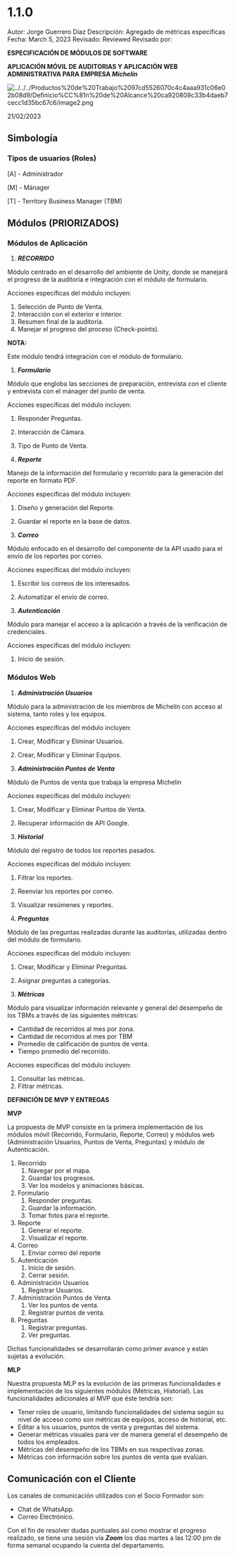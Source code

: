 # 1.1.0

Autor: Jorge Guerrero Díaz
Descripción: Agregado de métricas especificas 
Fecha: March 5, 2023
Revisado: Reviewed
Revisado por:

**ESPECIFICACIÓN DE MÓDULOS DE SOFTWARE**

**APLICACIÓN MÓVIL DE AUDITORIAS Y APLICACIÓN WEB ADMINISTRATIVA PARA EMPRESA *Michelin***

![../../../Productos%20de%20Trabajo%2097cd5526070c4c4aaa931c06e02b08d9/Definicio%CC%81n%20de%20Alcance%20ca920809c33b4daeb7cecc1d35bc67c6/image2.png](../../../Productos%20de%20Trabajo%2097cd5526070c4c4aaa931c06e02b08d9/Definicio%CC%81n%20de%20Alcance%20ca920809c33b4daeb7cecc1d35bc67c6/image2.png)

21/02/2023

## Simbología

### Tipos de usuarios (Roles)

[A] - Administrador

[M] - Mánager

[T] - Territory Business Manager (TBM)

## **Módulos (PRIORIZADOS)**

### Módulos de Aplicación

1. ***RECORRIDO***

Módulo centrado en el desarrollo del ambiente de Unity, donde se manejará el progreso de la auditoria e integración con el módulo de formulario. 

Acciones específicas del módulo incluyen:

1. Selección de Punto de Venta.
2. Interacción con el exterior e interior.
3. Resumen final de la auditoría.
4. Manejar el progreso del proceso (Check-points).

**NOTA:**

Este módulo tendrá integración con el módulo de formulario. 

1. ***Formulario***

Módulo que engloba las secciones de preparación, entrevista con el cliente y entrevista con el mánager del punto de venta.

Acciones específicas del módulo incluyen:

1. Responder Preguntas.
2. Interacción de Cámara.
3. Tipo de Punto de Venta.

1. ***Reporte***

Manejo de la información del formulario y recorrido para la generación del reporte en formato PDF.

Acciones específicas del módulo incluyen:

1. Diseño y generación del Reporte.
2. Guardar el reporte en la base de datos.

1. ***Correo***

Módulo enfocado en el desarrollo del componente de la API usado para el envío de los reportes por correo.

Acciones específicas del módulo incluyen:

1. Escribir los correos de los interesados.
2. Automatizar el envío de correo.

1. ***Autenticación***

Módulo para manejar el acceso a la aplicación a través de la verificación de credenciales.

Acciones específicas del módulo incluyen:

1. Inicio de sesión.

### Módulos Web

1. ***Administración Usuarios***

Módulo para la administración de los miembros de Michelín con acceso al sistema, tanto roles y los equipos.

Acciones específicas del módulo incluyen:

1. Crear, Modificar y Eliminar Usuarios.
2. Crear, Modificar y Eliminar Equipos.

1. ***Administración Puntos de Venta***

Módulo de Puntos de venta que trabaja la empresa Michelin

Acciones específicas del módulo incluyen:

1. Crear, Modificar y Eliminar Puntos de Venta.
2. Recuperar información de API Google.

1. ***Historial***

Módulo del registro de todos los reportes pasados.

Acciones especificas del módulo incluyen:

1. Filtrar los reportes.
2. Reenviar los reportes por correo.
3. Visualizar resúmenes y reportes.

1. ***Preguntas***

Módulo de las preguntas realizadas durante las auditorías, utilizadas dentro del módulo de formulario.

Acciones especificas del módulo incluyen:

1. Crear, Modificar y Eliminar Preguntas. 
2. Asignar preguntas a categorías.

1. ***Métricas***

Módulo para visualizar información relevante y general del desempeño de los TBMs a través de las siguientes métricas:

- Cantidad de recorridos al mes por zona.
- Cantidad de recorridos al mes por TBM
- Promedio de calificación de puntos de venta.
- Tiempo promedio del recorrido.

Acciones específicas del módulo incluyen:

1. Consultar las métricas.
2. Filtrar métricas.

**DEFINICIÓN DE MVP Y ENTREGAS**

**MVP**

La propuesta de MVP consiste en la primera implementación de los módulos móvil (Recorrido, Formulario, Reporte, Correo) y módulos web (Administración Usuarios, Puntos de Venta, Preguntas) y módulo de Autenticación.

1. Recorrido
    1. Navegar por el mapa.
    2. Guardar los progresos.
    3. Ver los modelos y animaciones básicas.
2. Formulario
    1. Responder preguntas.
    2. Guardar la información.
    3. Tomar fotos para el reporte.
3. Reporte
    1. Generar el reporte.
    2. Visualizar el reporte.
4. Correo
    1. Enviar correo del reporte
5. Autenticación
    1. Inicio de sesión.
    2. Cerrar sesión.
6. Administración Usuarios 
    1. Registrar Usuarios.
7. Administración Puntos de Venta
    1. Ver los puntos de venta.
    2. Registrar puntos de venta.
8. Preguntas
    1. Registrar preguntas.
    2. Ver preguntas.

Dichas funcionalidades se desarrollarán como primer avance y están sujetas a evolución.

**MLP**

Nuestra propuesta MLP es la evolución de las primeras funcionalidades e implementación de los siguientes módulos (Métricas, Historial). Las funcionalidades adicionales al MVP que éste tendría son:

- Tener roles de usuario, limitando funcionalidades del sistema según su nivel de acceso como son métricas de equipos, acceso de historial, etc.
- Editar a los usuarios, puntos de venta y preguntas del sistema.
- Generar métricas visuales para ver de manera general el desempeño de todos los empleados.
- Métricas del desempeño de los TBMs en sus respectivas zonas.
- Métricas con información sobre los puntos de venta que evalúan.

## Comunicación con el Cliente

Los canales de comunicación utilizados con el Socio Formador son:

- Chat de WhatsApp.
- Correo Electrónico.

Con el fin de resolver dudas puntuales así como mostrar el progreso realizado, se tiene una sesión vía *****Zoom***** los días martes a las 12:00 pm de forma semanal ocupando la cuenta del departamento.